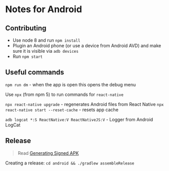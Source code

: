 # Notes for Android

## Contributing

* Use node 8 and run `npm install`
* Plugin an Android phone (or use a device from Android AVD) and make sure it is visible via `adb devices`
* Run `npm start`

## Useful commands

`npm run dm` - when the app is open this opens the debug menu

Use `npx` (from npm 5) to run commands for `react-native`

`npx react-native upgrade` - regenerates Android files from React Native
`npx react-native start --reset-cache` - resets app cache

`adb logcat *:S ReactNative:V ReactNativeJS:V` - Logger from Android LogCat


## Release

> Read [Generating Signed APK](https://facebook.github.io/react-native/docs/signed-apk-android.html)

Creating a release: `cd android && ./gradlew assembleRelease`
